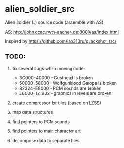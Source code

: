 # alien_soldier_src

Alien Soldier (J) source code (assemble with AS)

AS: http://john.ccac.rwth-aachen.de:8000/as/index.html

Inspired by https://github.com/lab313ru/quackshot_src/

## TODO:

1) fix several bugs when moving code:
   - $3C000-$40000 - Gusthead is broken
   - $50000-$58000 - Wolfgunblood Garopa is broken
   - $82324-$E8000 - PCM sounds are broken
   - $E8000-$121932 - graphics in levels are broken

2) create compressor for tiles (based on LZSS)
3) map data structures
4) find pointers to PCM sounds
5) find pointers to main character art
6) decompose data to separate files
